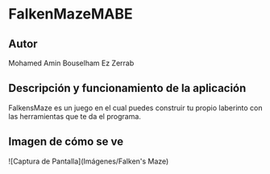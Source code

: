 # FalkenMazeMABE

## Autor
Mohamed Amin Bouselham Ez Zerrab

## Descripción y funcionamiento de la aplicación
FalkensMaze es un juego en el cual puedes construir tu propio laberinto con las herramientas que te da el programa.

## Imagen de cómo se ve
![Captura de Pantalla](Imágenes/Falken's Maze)
